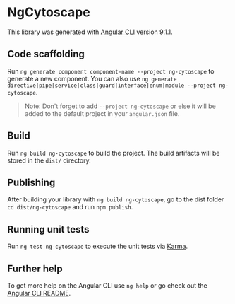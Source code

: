 # NgCytoscape

This library was generated with [Angular CLI](https://github.com/angular/angular-cli) version 9.1.1.

## Code scaffolding

Run `ng generate component component-name --project ng-cytoscape` to generate a new component. You can also use `ng generate directive|pipe|service|class|guard|interface|enum|module --project ng-cytoscape`.
> Note: Don't forget to add `--project ng-cytoscape` or else it will be added to the default project in your `angular.json` file. 

## Build

Run `ng build ng-cytoscape` to build the project. The build artifacts will be stored in the `dist/` directory.

## Publishing

After building your library with `ng build ng-cytoscape`, go to the dist folder `cd dist/ng-cytoscape` and run `npm publish`.

## Running unit tests

Run `ng test ng-cytoscape` to execute the unit tests via [Karma](https://karma-runner.github.io).

## Further help

To get more help on the Angular CLI use `ng help` or go check out the [Angular CLI README](https://github.com/angular/angular-cli/blob/master/README.md).
